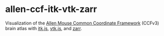# allen-ccf-itk-vtk-zarr

Visualization of the [Allen Mouse Common Coordinate
Framework](https://help.brain-map.org/display/mouseconnectivity/API#API-DownloadAtlas3-DReferenceModels)
(CCFv3) brain atlas with
[itk.js](https://insightsoftwareconsortium.github.io/itk-js),
[vtk.js](https://kitware.github.io/vtk-js/index.html), and
[zarr](https://zarr.readthedocs.io/en/stable/index.html).

